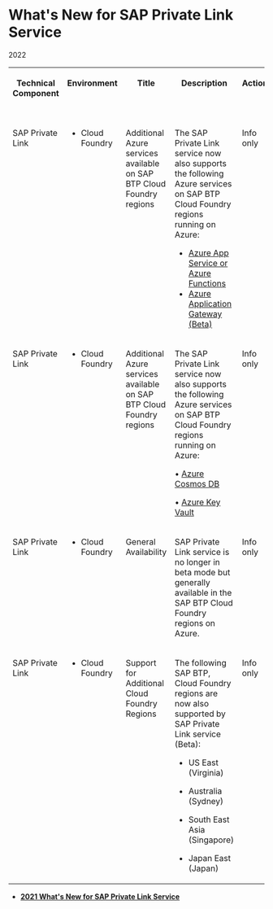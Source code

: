 <!-- loio058484a825da48238604155ffc82de54 -->

# What's New for SAP Private Link Service 





<a name="loio058484a825da48238604155ffc82de54__wnv_table"/>2022


<table>
<tr>
<th valign="top">

Technical Component



</th>
<th valign="top">

Environment



</th>
<th valign="top">

Title



</th>
<th valign="top">

Description



</th>
<th valign="top">

Action



</th>
<th valign="top">

Lifecycle



</th>
<th valign="top">

Type



</th>
<th valign="top">

Line of Business



</th>
<th valign="top">

Modular Business Process



</th>
<th valign="top">

Product



</th>
<th valign="top">

Latest Revision



</th>
<th valign="top">

Available as of



</th>
</tr>
<tr>
<td valign="top">

SAP Private Link



</td>
<td valign="top">

-   Cloud Foundry



</td>
<td valign="top">

Additional Azure services available on SAP BTP Cloud Foundry regions



</td>
<td valign="top">

The SAP Private Link service now also supports the following Azure services on SAP BTP Cloud Foundry regions running on Azure:

-    [Azure App Service or Azure Functions](using-sap-private-link-service/azure-app-service-or-azure-functions-d5f96f9.md) 
-    [Azure Application Gateway \(Beta\)](using-sap-private-link-service/azure-application-gateway-beta-af86a45.md) 



</td>
<td valign="top">

Info only



</td>
<td valign="top">



</td>
<td valign="top">

New



</td>
<td valign="top">

Technology



</td>
<td valign="top">

Not applicable



</td>
<td valign="top">

 



</td>
<td valign="top">



</td>
<td valign="top">

2022-10-06



</td>
</tr>
<tr>
<td valign="top">

SAP Private Link



</td>
<td valign="top">

-   Cloud Foundry



</td>
<td valign="top">

Additional Azure services available on SAP BTP Cloud Foundry regions



</td>
<td valign="top">

The SAP Private Link service now also supports the following Azure services on SAP BTP Cloud Foundry regions running on Azure:

• [Azure Cosmos DB](using-sap-private-link-service/azure-cosmos-db-663ed56.md) 

• [Azure Key Vault](using-sap-private-link-service/azure-key-vault-407fb19.md) 



</td>
<td valign="top">

Info only



</td>
<td valign="top">



</td>
<td valign="top">

New



</td>
<td valign="top">

Technology



</td>
<td valign="top">

Not applicable



</td>
<td valign="top">

 



</td>
<td valign="top">



</td>
<td valign="top">

2022-09-23



</td>
</tr>
<tr>
<td valign="top">

SAP Private Link



</td>
<td valign="top">

-   Cloud Foundry



</td>
<td valign="top">

General Availability



</td>
<td valign="top">

SAP Private Link service is no longer in beta mode but generally available in the SAP BTP Cloud Foundry regions on Azure.



</td>
<td valign="top">

Info only



</td>
<td valign="top">

General Availability



</td>
<td valign="top">

New



</td>
<td valign="top">

Technology



</td>
<td valign="top">

Not applicable



</td>
<td valign="top">

 



</td>
<td valign="top">



</td>
<td valign="top">

2022-06-21



</td>
</tr>
<tr>
<td valign="top">

SAP Private Link



</td>
<td valign="top">

-   Cloud Foundry



</td>
<td valign="top">

Support for Additional Cloud Foundry Regions



</td>
<td valign="top">

The following SAP BTP, Cloud Foundry regions are now also supported by SAP Private Link service \(Beta\):

-   US East \(Virginia\)

-   Australia \(Sydney\)

-   South East Asia \(Singapore\)

-   Japan East \(Japan\)




</td>
<td valign="top">

Info only



</td>
<td valign="top">



</td>
<td valign="top">

New



</td>
<td valign="top">

Technology



</td>
<td valign="top">

Not applicable



</td>
<td valign="top">

 



</td>
<td valign="top">



</td>
<td valign="top">

2022-04-07



</td>
</tr>
</table>

-   **[2021 What's New for SAP Private Link Service](2021-what-s-new-for-sap-private-link-service-61fa6a0.md)**  


